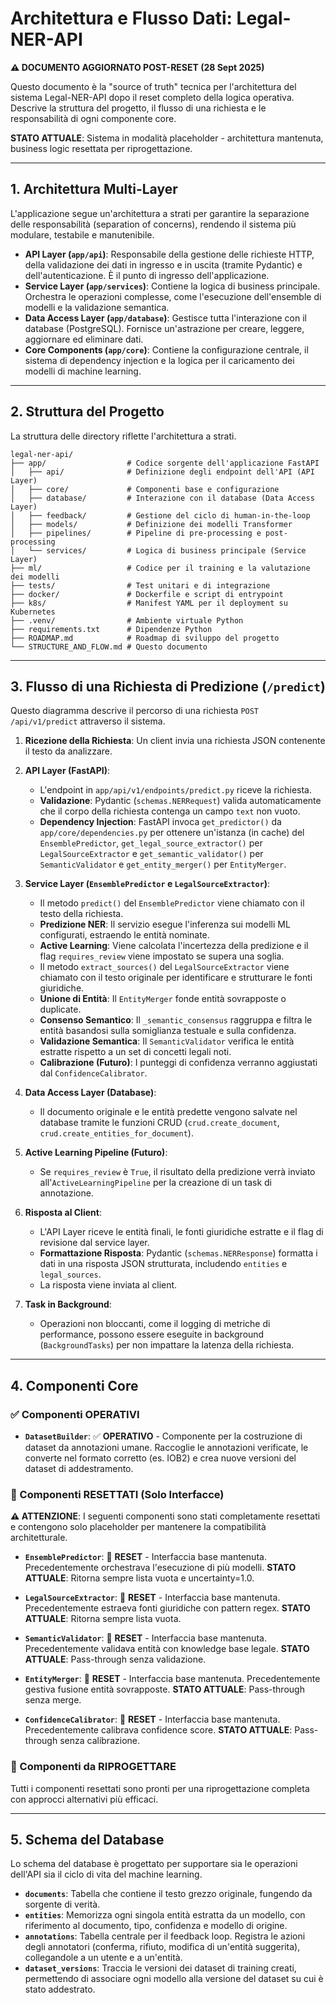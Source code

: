 # Architettura e Flusso Dati: Legal-NER-API

**⚠️ DOCUMENTO AGGIORNATO POST-RESET (28 Sept 2025)**

Questo documento è la "source of truth" tecnica per l'architettura del sistema Legal-NER-API dopo il reset completo della logica operativa. Descrive la struttura del progetto, il flusso di una richiesta e le responsabilità di ogni componente core.

**STATO ATTUALE**: Sistema in modalità placeholder - architettura mantenuta, business logic resettata per riprogettazione.

---

## 1. Architettura Multi-Layer

L'applicazione segue un'architettura a strati per garantire la separazione delle responsabilità (separation of concerns), rendendo il sistema più modulare, testabile e manutenibile.

- **API Layer (`app/api`)**: Responsabile della gestione delle richieste HTTP, della validazione dei dati in ingresso e in uscita (tramite Pydantic) e dell'autenticazione. È il punto di ingresso dell'applicazione.
- **Service Layer (`app/services`)**: Contiene la logica di business principale. Orchestra le operazioni complesse, come l'esecuzione dell'ensemble di modelli e la validazione semantica.
- **Data Access Layer (`app/database`)**: Gestisce tutta l'interazione con il database (PostgreSQL). Fornisce un'astrazione per creare, leggere, aggiornare ed eliminare dati.
- **Core Components (`app/core`)**: Contiene la configurazione centrale, il sistema di dependency injection e la logica per il caricamento dei modelli di machine learning.

---

## 2. Struttura del Progetto

La struttura delle directory riflette l'architettura a strati.

```
legal-ner-api/
├── app/                  # Codice sorgente dell'applicazione FastAPI
│   ├── api/              # Definizione degli endpoint dell'API (API Layer)
│   ├── core/             # Componenti base e configurazione
│   ├── database/         # Interazione con il database (Data Access Layer)
│   ├── feedback/         # Gestione del ciclo di human-in-the-loop
│   ├── models/           # Definizione dei modelli Transformer
│   ├── pipelines/        # Pipeline di pre-processing e post-processing
│   └── services/         # Logica di business principale (Service Layer)
├── ml/                   # Codice per il training e la valutazione dei modelli
├── tests/                # Test unitari e di integrazione
├── docker/               # Dockerfile e script di entrypoint
├── k8s/                  # Manifest YAML per il deployment su Kubernetes
├── .venv/                # Ambiente virtuale Python
├── requirements.txt      # Dipendenze Python
├── ROADMAP.md            # Roadmap di sviluppo del progetto
└── STRUCTURE_AND_FLOW.md # Questo documento
```

---

## 3. Flusso di una Richiesta di Predizione (`/predict`)

Questo diagramma descrive il percorso di una richiesta `POST /api/v1/predict` attraverso il sistema.

1.  **Ricezione della Richiesta**: Un client invia una richiesta JSON contenente il testo da analizzare.

2.  **API Layer (FastAPI)**:
    - L'endpoint in `app/api/v1/endpoints/predict.py` riceve la richiesta.
    - **Validazione**: Pydantic (`schemas.NERRequest`) valida automaticamente che il corpo della richiesta contenga un campo `text` non vuoto.
    - **Dependency Injection**: FastAPI invoca `get_predictor()` da `app/core/dependencies.py` per ottenere un'istanza (in cache) del `EnsemblePredictor`, `get_legal_source_extractor()` per `LegalSourceExtractor` e `get_semantic_validator()` per `SemanticValidator` e `get_entity_merger()` per `EntityMerger`.

3.  **Service Layer (`EnsemblePredictor` e `LegalSourceExtractor`)**:
    - Il metodo `predict()` del `EnsemblePredictor` viene chiamato con il testo della richiesta.
    - **Predizione NER**: Il servizio esegue l'inferenza sui modelli ML configurati, estraendo le entità nominate.
    - **Active Learning**: Viene calcolata l'incertezza della predizione e il flag `requires_review` viene impostato se supera una soglia.
    - Il metodo `extract_sources()` del `LegalSourceExtractor` viene chiamato con il testo originale per identificare e strutturare le fonti giuridiche.
    - **Unione di Entità**: Il `EntityMerger` fonde entità sovrapposte o duplicate.
    - **Consenso Semantico**: Il `_semantic_consensus` raggruppa e filtra le entità basandosi sulla somiglianza testuale e sulla confidenza.
    - **Validazione Semantica**: Il `SemanticValidator` verifica le entità estratte rispetto a un set di concetti legali noti.
    - **Calibrazione (Futuro)**: I punteggi di confidenza verranno aggiustati dal `ConfidenceCalibrator`.

4.  **Data Access Layer (Database)**:
    - Il documento originale e le entità predette vengono salvate nel database tramite le funzioni CRUD (`crud.create_document`, `crud.create_entities_for_document`).

5.  **Active Learning Pipeline (Futuro)**:
    - Se `requires_review` è `True`, il risultato della predizione verrà inviato all'`ActiveLearningPipeline` per la creazione di un task di annotazione.

6.  **Risposta al Client**:
    - L'API Layer riceve le entità finali, le fonti giuridiche estratte e il flag di revisione dal service layer.
    - **Formattazione Risposta**: Pydantic (`schemas.NERResponse`) formatta i dati in una risposta JSON strutturata, includendo `entities` e `legal_sources`.
    - La risposta viene inviata al client.

7.  **Task in Background**:
    - Operazioni non bloccanti, come il logging di metriche di performance, possono essere eseguite in background (`BackgroundTasks`) per non impattare la latenza della richiesta.

---

## 4. Componenti Core

### ✅ Componenti OPERATIVI

- **`DatasetBuilder`**: ✅ **OPERATIVO** - Componente per la costruzione di dataset da annotazioni umane. Raccoglie le annotazioni verificate, le converte nel formato corretto (es. IOB2) e crea nuove versioni del dataset di addestramento.

### 🔄 Componenti RESETTATI (Solo Interfacce)

**⚠️ ATTENZIONE**: I seguenti componenti sono stati completamente resettati e contengono solo placeholder per mantenere la compatibilità architetturale.

- **`EnsemblePredictor`**: 🔄 **RESET** - Interfaccia base mantenuta. Precedentemente orchestrava l'esecuzione di più modelli. **STATO ATTUALE**: Ritorna sempre lista vuota e uncertainty=1.0.

- **`LegalSourceExtractor`**: 🔄 **RESET** - Interfaccia base mantenuta. Precedentemente estraeva fonti giuridiche con pattern regex. **STATO ATTUALE**: Ritorna sempre lista vuota.

- **`SemanticValidator`**: 🔄 **RESET** - Interfaccia base mantenuta. Precedentemente validava entità con knowledge base legale. **STATO ATTUALE**: Pass-through senza validazione.

- **`EntityMerger`**: 🔄 **RESET** - Interfaccia base mantenuta. Precedentemente gestiva fusione entità sovrapposte. **STATO ATTUALE**: Pass-through senza merge.

- **`ConfidenceCalibrator`**: 🔄 **RESET** - Interfaccia base mantenuta. Precedentemente calibrava confidence score. **STATO ATTUALE**: Pass-through senza calibrazione.

### 🚀 Componenti da RIPROGETTARE

Tutti i componenti resettati sono pronti per una riprogettazione completa con approcci alternativi più efficaci.

---

## 5. Schema del Database

Lo schema del database è progettato per supportare sia le operazioni dell'API sia il ciclo di vita del machine learning.

- **`documents`**: Tabella che contiene il testo grezzo originale, fungendo da sorgente di verità.
- **`entities`**: Memorizza ogni singola entità estratta da un modello, con riferimento al documento, tipo, confidenza e modello di origine.
- **`annotations`**: Tabella centrale per il feedback loop. Registra le azioni degli annotatori (conferma, rifiuto, modifica di un'entità suggerita), collegandole a un utente e a un'entità.
- **`dataset_versions`**: Traccia le versioni dei dataset di training creati, permettendo di associare ogni modello alla versione del dataset su cui è stato addestrato.
